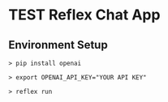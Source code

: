 # TEST Reflex Chat App
## Environment Setup

    > pip install openai

    > export OPENAI_API_KEY="YOUR API KEY"

    > reflex run
